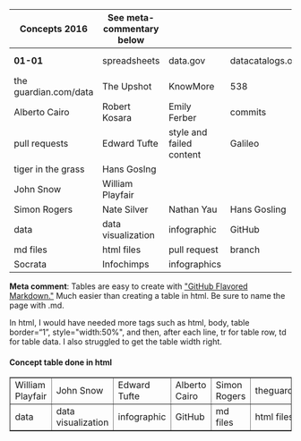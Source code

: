 | Concepts 2016 | See meta-commentary below  | |  |  |
| ------------- | ------------- | ------------ | --------------- | -------- |
| **01-01** | spreadsheets | data.gov | datacatalogs.org | the datahub.org |
| the guardian.com/data | The Upshot | KnowMore | 538 | HuffPo Data |
| Alberto Cairo| Robert Kosara | Emily Ferber | commits | forking |
| pull requests | Edward Tufte | style and failed content | Galileo | pattern recognition |
| tiger in the grass | Hans Goslng | 
| John Snow  |William Playfair |
| Simon Rogers  | Nate Silver  | Nathan Yau | Hans Gosling |
| data | data visualization | infographic | GitHub |
| md files | html files | pull request | branch |
| Socrata | Infochimps |infographics |



**Meta comment**: Tables are easy to create with ["GitHub Flavored Markdown."](https://help.github.com/articles/github-flavored-markdown/)
Much easier than creating a table in html. Be sure to name the page with .md. 

In html, I would have needed more tags such as html, body, table border=“1”, style="width:50%", and then, after each line, tr for table row, td for table data. I also struggled to get the table width right.

<html>
<body>

<h4>Concept table done in html</h4>

<table border=“1”>
  <tr>
    <td>William Playfair</td>
    <td>John Snow</td>		
    <td>Edward Tufte</td>
    <td>Alberto Cairo</td>
    <td>Simon Rogers</td>		
    <td>theguardian.com/data</td>
    <td>KnowMore</td>
  </tr>
  <tr>
  <td>data</td>
  <td>data visualization</td>
  <td>infographic</td>
  <td>GitHub</td>
  <td>md files</td>
  <td>html files</td>
  <td>pull request</td>
  </tr>
  </table>

</body>
</html>
